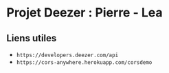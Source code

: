# Projet Deezer :  Pierre - Lea

## Liens utiles

- `https://developers.deezer.com/api`
- `https://cors-anywhere.herokuapp.com/corsdemo`


